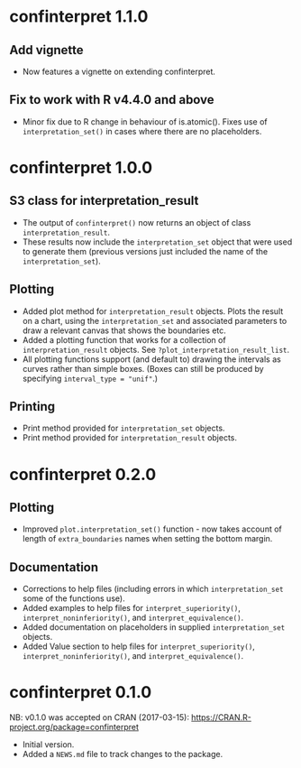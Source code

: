 # confinterpret 1.1.0

## Add vignette

* Now features a vignette on extending confinterpret.

## Fix to work with R v4.4.0 and above

* Minor fix due to R change in behaviour of is.atomic(). Fixes use of `interpretation_set()` in cases where there are no placeholders.

# confinterpret 1.0.0

## S3 class for interpretation_result

* The output of `confinterpret()` now returns an object of class `interpretation_result`.
* These results now include the `interpretation_set` object that were used to generate them (previous versions just included the name of the `interpretation_set`).

## Plotting

* Added plot method for `interpretation_result` objects. Plots the result on a chart, using the `interpretation_set` and associated parameters to draw a relevant canvas that shows the boundaries etc.
* Added a plotting function that works for a collection of `interpretation_result` objects. See `?plot_interpretation_result_list`.
* All plotting functions support (and default to) drawing the intervals as curves rather than simple boxes. (Boxes can still be produced by specifying `interval_type = "unif"`.)

## Printing

* Print method provided for `interpretation_set` objects.
* Print method provided for `interpretation_result` objects.

# confinterpret 0.2.0

## Plotting

* Improved `plot.interpretation_set()` function - now takes account of length of `extra_boundaries` names when setting the bottom margin.

## Documentation

* Corrections to help files (including errors in which `interpretation_set` some of the functions use).
* Added examples to help files for `interpret_superiority()`, `interpret_noninferiority()`, and `interpret_equivalence()`.
* Added documentation on placeholders in supplied `interpretation_set` objects.
* Added Value section to help files for `interpret_superiority()`, `interpret_noninferiority()`, and `interpret_equivalence()`.

# confinterpret 0.1.0

NB: v0.1.0 was accepted on CRAN (2017-03-15): https://CRAN.R-project.org/package=confinterpret

* Initial version.
* Added a `NEWS.md` file to track changes to the package.
